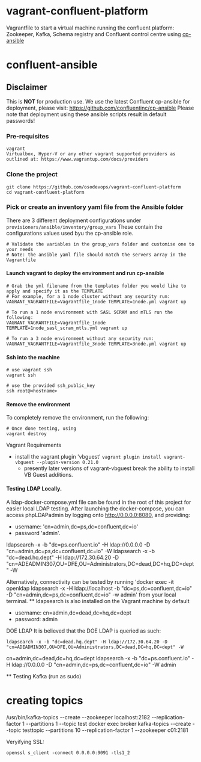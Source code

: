 # vagrant-confluent-platform
Vagrantfile to start a virtual machine running the confluent platform: Zookeeper, Kafka, Schema registry and Confluent control centre using [cp-ansible](https://github.com/confluentinc/cp-ansible)

# confluent-ansible

## Disclaimer
This is **NOT** for production use. We use the latest Confluent cp-ansible for deployment, please visit: https://github.com/confluentinc/cp-ansible
Please note that deployment using these ansible scripts result in default passwords!

### Pre-requisites
```
vagrant
Virtualbox, Hyper-V or any other vagrant supported providers as outlined at: https://www.vagrantup.com/docs/providers
```

### Clone the project
```
git clone https://github.com/osodevops/vagrant-confluent-platform
cd vagrant-confluent-platform
```

### Pick or create an inventory yaml file from the Ansible folder
There are 3 different deployment configurations under `provisioners/ansible/inventory/group_vars` These contain the configurations values used byu the cp-ansible role. 
```
# Validate the variables in the group_vars folder and customise one to your needs
# Note: the ansible yaml file should match the servers array in the Vagrantfile
```

#### Launch vagrant to deploy the environment and run cp-ansible
```
# Grab the yml filename from the templates folder you would like to apply and specify it as the TEMPLATE
# For example, for a 1 node cluster without any security run:
VAGRANT_VAGRANTFILE=Vagrantfile_1node TEMPLATE=1node.yml vagrant up

# To run a 1 node environment with SASL SCRAM and mTLS run the following:
VAGRANT_VAGRANTFILE=Vagrantfile_1node TEMPLATE=1node_sasl_scram_mtls.yml vagrant up

# To run a 3 node environment without any security run:
VAGRANT_VAGRANTFILE=Vagrantfile_3node TEMPLATE=3node.yml vagrant up
```

#### Ssh into the machine
```
# use vagrant ssh
vagrant ssh

# use the provided ssh_public_key
ssh root@<hostname>
```

#### Remove the environment
To completely remove the environment, run the following:

````
# Once done testing, using
vagrant destroy
````

Vagrant Requirements
* install the vagrant plugin 'vbguest' `vagrant plugin install vagrant-vbguest --plugin-version 0.21.0`
    * presently later versions of vagrant-vbguest break the ability to install VB Guest additions.

#### Testing LDAP Locally.
A ldap-docker-compose.yml file can be found in the root of this project for easier local LDAP testing.  After launching the docker-compose, you can access phpLDAPadmin by logging onto http://0.0.0.0:8080, and providing:

* username: 'cn=admin,dc=ps,dc=confluent,dc=io' 
* password 'admin'.

ldapsearch -x -b "dc=ps.confluent.io" -H ldap://0.0.0.0 -D "cn=admin,dc=ps,dc=confluent,dc=io" -W
ldapsearch -x -b "dc=dead.hq.dept" -H ldap://172.30.64.20 -D "cn=ADEADMIN307,OU=DFE,OU=Administrators,DC=dead,DC=hq,DC=dept" -W


Alternatively, connectivity can be tested by running 'docker exec -it openldap ldapsearch -x -H ldap://localhost -b "dc=ps,dc=confluent,dc=io" -D "cn=admin,dc=ps,dc=confluent,dc=io" -w admin' from your local terminal.  ** ldapsearch is also installed on the Vagrant machine by default

* username: cn=admin,dc=dead,dc=hq,dc=dept
* password: admin

DOE LDAP
It is believed that the DOE LDAP is queried as such: 
````
ldapsearch -x -b "dc=dead.hq.dept" -H ldap://172.30.64.20 -D "cn=ADEADMIN307,OU=DFE,OU=Administrators,DC=dead,DC=hq,DC=dept" -W
````
cn=admin,dc=dead,dc=hq,dc=dept
ldapsearch -x -b "dc=ps.confluent.io" -H ldap://0.0.0.0 -D "cn=admin,dc=ps,dc=confluent,dc=io" -W admin



 


** Testing Kafka (run as sudo) 
# creating topics
/usr/bin/kafka-topics --create --zookeeper localhost:2182 --replication-factor 1 --partitions 1 --topic test
docker exec broker kafka-topics --create --topic testtopic --partitions 10 --replication-factor 1 --zookeeper c01:2181



Veryifying SSL:
````
openssl s_client -connect 0.0.0.0:9091 -tls1_2
````